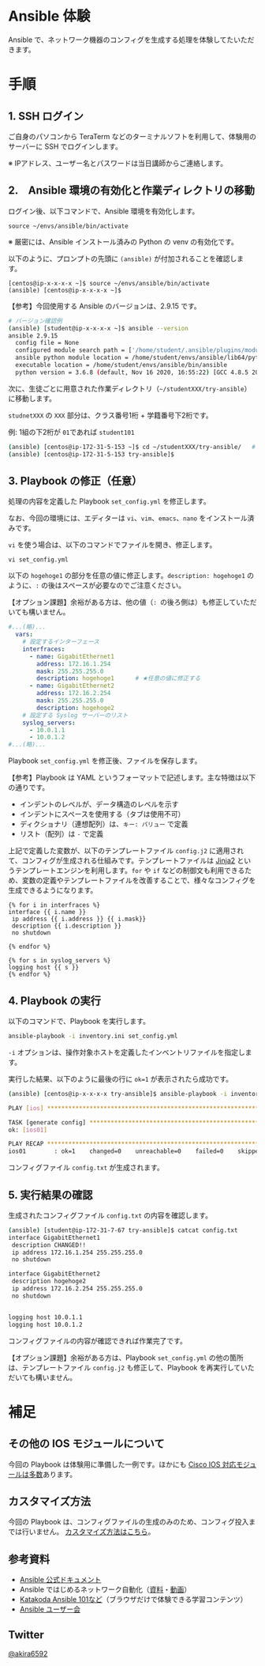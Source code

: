 # Ansible 体験

Ansible で、ネットワーク機器のコンフィグを生成する処理を体験してたいただきます。

# 手順

## 1. SSH ログイン
ご自身のパソコンから TeraTerm などのターミナルソフトを利用して、体験用のサーバーに SSH でログインします。

※ IPアドレス、ユーザー名とパスワードは当日講師からご連絡します。


## 2.　Ansible 環境の有効化と作業ディレクトリの移動

ログイン後、以下コマンドで、Ansible 環境を有効化します。

```
source ~/envs/ansible/bin/activate
```

※ 厳密には、Ansible インストール済みの Python の venv の有効化です。

以下のように、プロンプトの先頭に `(ansible)` が付加されることを確認します。

```
[centos@ip-x-x-x-x ~]$ source ~/envs/ansible/bin/activate
(ansible) [centos@ip-x-x-x-x ~]$ 
```

【参考】今回使用する Ansible のバージョンは、2.9.15 です。
```sh
# バージョン確認例
(ansible) [student@ip-x-x-x-x ~]$ ansible --version
ansible 2.9.15
  config file = None
  configured module search path = ['/home/student/.ansible/plugins/modules', '/usr/share/ansible/plugins/modules']
  ansible python module location = /home/student/envs/ansible/lib64/python3.6/site-packages/ansible
  executable location = /home/student/envs/ansible/bin/ansible
  python version = 3.6.8 (default, Nov 16 2020, 16:55:22) [GCC 4.8.5 20150623 (Red Hat 4.8.5-44)]
```


次に、生徒ごとに用意された作業ディレクトリ（`~/studentXXX/try-ansible`）に移動します。

`studnetXXX` の `XXX` 部分は、クラス番号1桁 + 学籍番号下2桁です。

例: 1組の下2桁が `01`であれば `student101`

```sh
(ansible) [centos@ip-172-31-5-153 ~]$ cd ~/studentXXX/try-ansible/   # XXX は生徒ごとに異なる
(ansible) [centos@ip-172-31-5-153 try-ansible]$
```


## 3. Playbook の修正（任意）

処理の内容を定義した Playbook `set_config.yml` を修正します。

なお、今回の環境には、エディターは `vi`、`vim`、`emacs`、`nano` をインストール済みです。

`vi` を使う場合は、以下のコマンドでファイルを開き、修正します。
```
vi set_config.yml
```

以下の `hogehoge1` の部分を任意の値に修正します。`description: hogehoge1` のように、`:` の後はスペースが必要なのでご注意ください。

【オプション課題】余裕がある方は、他の値（`: `の後ろ側は）も修正していただいても構いません。

```yaml
#...(略)...
  vars:
    # 設定するインターフェース
    interfraces:
      - name: GigabitEthernet1
        address: 172.16.1.254
        mask: 255.255.255.0
        description: hogehoge1      # ★任意の値に修正する
      - name: GigabitEthernet2
        address: 172.16.2.254
        mask: 255.255.255.0
        description: hogehoge2
    # 設定する Syslog サーバーのリスト
    syslog_servers:
      - 10.0.1.1
      - 10.0.1.2
#...(略)...
```

Playbook `set_config.yml` を修正後、ファイルを保存します。


【参考】Playbook は YAML というフォーマットで記述します。主な特徴は以下の通りです。

- インデントのレベルが、データ構造のレベルを示す
- インデントにスペースを使用する（タブは使用不可）
- ディクショナリ（連想配列）は、`キー: バリュー` で定義
- リスト（配列）は `-` で定義


上記で定義した変数が、以下のテンプレートファイル `config.j2` に適用されて、コンフィグが生成される仕組みです。テンプレートファイルは [Jinja2](https://jinja.palletsprojects.com/) というテンプレートエンジンを利用します。`for` や `if` などの制御文も利用できるため、変数の定義やテンプレートファイルを改善することで、様々なコンフィグを生成できるようになります。

```
{% for i in interfraces %}
interface {{ i.name }}
 ip address {{ i.address }} {{ i.mask}}
 description {{ i.description }}
 no shutdown
 
{% endfor %}

{% for s in syslog_servers %}
logging host {{ s }}
{% endfor %}
```

## 4. Playbook の実行

以下のコマンドで、Playbook を実行します。

```sh
ansible-playbook -i inventory.ini set_config.yml
```

`-i` オプションは、操作対象ホストを定義したインベントリファイルを指定します。

実行した結果、以下のように最後の行に `ok=1` が表示されたら成功です。

```sh
(ansible) [centos@ip-x-x-x-x try-ansible]$ ansible-playbook -i inventory.ini set_config.yml 

PLAY [ios] ******************************************************************************************

TASK [generate config] ******************************************************************************
ok: [ios01]

PLAY RECAP ******************************************************************************************
ios01        : ok=1    changed=0    unreachable=0    failed=0    skipped=0    rescued=0    ignored=0       

```

コンフィグファイル `config.txt` が生成されます。

## 5. 実行結果の確認

生成されたコンフィグファイル `config.txt` の内容を確認します。

```sh
(ansible) [student@ip-172-31-7-67 try-ansible]$ catcat config.txt          # 任意のエディタでも構いません
interface GigabitEthernet1
 description CHANGED!!
 ip address 172.16.1.254 255.255.255.0
 no shutdown

interface GigabitEthernet2
 description hogehoge2
 ip address 172.16.2.254 255.255.255.0
 no shutdown


logging host 10.0.1.1
logging host 10.0.1.2
```

コンフィグファイルの内容が確認できれば作業完了です。


【オプション課題】余裕がある方は、Playbook `set_config.yml` の他の箇所は、テンプレートファイル `config.j2` も修正して、Playbook を再実行していただいても構いません。


# 補足

## その他の IOS モジュールについて

今回の Playbook は体験用に準備した一例です。ほかにも [Cisco IOS 対応モジュールは多数](https://docs.ansible.com/ansible/latest/collections/cisco/ios/index.html)あります。


## カスタマイズ方法
今回の Playbook は、コンフィグファイルの生成のみのため、コンフィグ投入までは行いません。
[カスタマイズ方法はこちら](./extra.md)。


## 参考資料
- [Ansible 公式ドキュメント](https://docs.ansible.com/ansible/latest/index.html) 
- Ansible ではじめるネットワーク自動化（[資料](https://www.slideshare.net/akira6592/20208-beyond-ansible/akira6592/20208-beyond-ansible)・[動画](https://www.youtube.com/watch?v=qQaTi3WAUs8)）
- [Katakoda Ansible 101など](https://www.katacoda.com/irixjp/)（ブラウザだけで体験できる学習コンテンツ）
- [Ansible ユーザー会](https://ansible-users.connpass.com/)

## Twitter
[@akira6592](https://twitter.com/akira6592)
